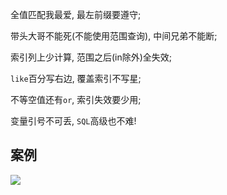 全值匹配我最爱, 最左前缀要遵守;

带头大哥不能死(不能使用范围查询), 中间兄弟不能断;

索引列上少计算, 范围之后(in除外)全失效;

`like`百分写右边, 覆盖索引不写星;

不等空值还有`or`, 索引失效要少用;

变量引号不可丢, `SQL`高级也不难!



## 案例

![](https://ae01.alicdn.com/kf/H66019dd6d3994f139fb56bc12cb374cfd.jpg)



